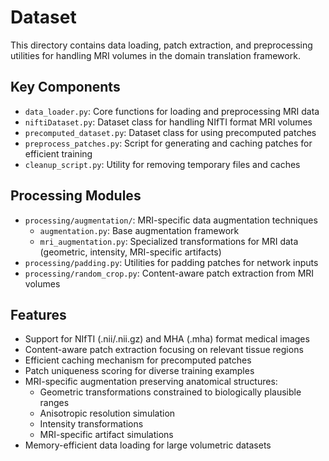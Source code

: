 # Dataset

This directory contains data loading, patch extraction, and preprocessing utilities for handling MRI volumes in the
domain translation framework.

## Key Components

- `data_loader.py`: Core functions for loading and preprocessing MRI data
- `niftiDataset.py`: Dataset class for handling NIfTI format MRI volumes
- `precomputed_dataset.py`: Dataset class for using precomputed patches
- `preprocess_patches.py`: Script for generating and caching patches for efficient training
- `cleanup_script.py`: Utility for removing temporary files and caches

## Processing Modules

- `processing/augmentation/`: MRI-specific data augmentation techniques
    - `augmentation.py`: Base augmentation framework
    - `mri_augmentation.py`: Specialized transformations for MRI data (geometric, intensity, MRI-specific artifacts)
- `processing/padding.py`: Utilities for padding patches for network inputs
- `processing/random_crop.py`: Content-aware patch extraction from MRI volumes

## Features

- Support for NIfTI (.nii/.nii.gz) and MHA (.mha) format medical images
- Content-aware patch extraction focusing on relevant tissue regions
- Efficient caching mechanism for precomputed patches
- Patch uniqueness scoring for diverse training examples
- MRI-specific augmentation preserving anatomical structures:
    - Geometric transformations constrained to biologically plausible ranges
    - Anisotropic resolution simulation
    - Intensity transformations
    - MRI-specific artifact simulations
- Memory-efficient data loading for large volumetric datasets
